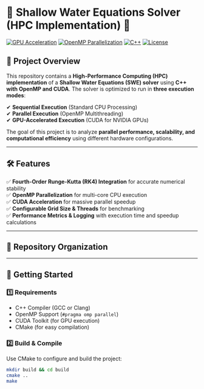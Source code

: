 # 🌊 Shallow Water Equations Solver (HPC Implementation) 🚀  

[![GPU Acceleration](https://img.shields.io/badge/GPU-Accelerated-blue)](https://developer.nvidia.com/cuda-zone)
[![OpenMP Parallelization](https://img.shields.io/badge/OpenMP-Supported-orange)](https://www.openmp.org/)
[![C++](https://img.shields.io/badge/Language-C++-blue)](https://isocpp.org/)
[![License](https://img.shields.io/badge/License-MIT-green.svg)](LICENSE)

## 📌 Project Overview  
This repository contains a **High-Performance Computing (HPC) implementation** of a **Shallow Water Equations (SWE) solver** using **C++ with OpenMP and CUDA**. The solver is optimized to run in **three execution modes**:  

✔ **Sequential Execution** (Standard CPU Processing)  
✔ **Parallel Execution** (OpenMP Multithreading)  
✔ **GPU-Accelerated Execution** (CUDA for NVIDIA GPUs)  

The goal of this project is to analyze **parallel performance, scalability, and computational efficiency** using different hardware configurations.

---

## 🛠️ Features  
✅ **Fourth-Order Runge-Kutta (RK4) Integration** for accurate numerical stability  
✅ **OpenMP Parallelization** for multi-core CPU execution  
✅ **CUDA Acceleration** for massive parallel speedup  
✅ **Configurable Grid Size & Threads** for benchmarking  
✅ **Performance Metrics & Logging** with execution time and speedup calculations  

---

## 📁 Repository Organization  





---

## 🚀 Getting Started  

### **1️⃣ Requirements**  
- C++ Compiler (GCC or Clang)  
- OpenMP Support (`#pragma omp parallel`)  
- CUDA Toolkit (for GPU execution)  
- CMake (for easy compilation)  

### **2️⃣ Build & Compile**  
Use CMake to configure and build the project:  

```bash
mkdir build && cd build
cmake ..
make
